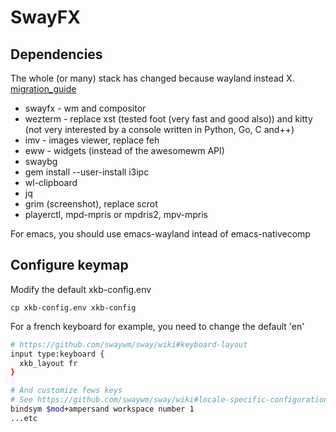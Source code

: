 # SwayFX

## Dependencies
The whole (or many) stack has changed because wayland instead X.
[migration_guide](https://github.com/swaywm/sway/wiki/i3-Migration-Guide)

- swayfx - wm and compositor
- wezterm - replace xst (tested foot (very fast and good also)) and kitty (not very interested by a console written in Python, Go, C and++)
- imv - images viewer, replace feh
- eww - widgets (instead of the awesomewm API)
- swaybg
- gem install --user-install i3ipc
- wl-clipboard
- jq
- grim (screenshot), replace scrot
- playerctl, mpd-mpris or mpdris2, mpv-mpris

For emacs, you should use emacs-wayland intead of emacs-nativecomp

## Configure keymap

Modify the default xkb-config.env

    cp xkb-config.env xkb-config

For a french keyboard for example, you need to change the default 'en'

```sh
# https://github.com/swaywm/sway/wiki#keyboard-layout
input type:keyboard {
  xkb_layout fr
}

# And customize fews keys
# See https://github.com/swaywm/sway/wiki#locale-specific-configuration-tricks
bindsym $mod+ampersand workspace number 1
...etc
```
